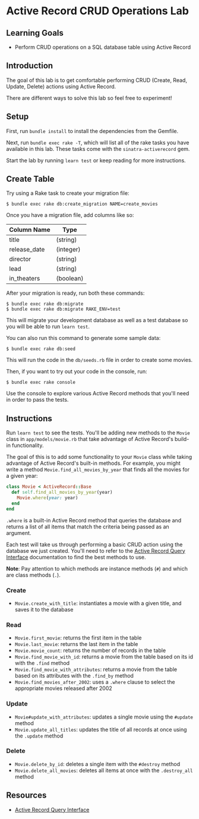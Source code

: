 # Active Record CRUD Operations Lab

## Learning Goals

- Perform CRUD operations on a SQL database table using Active Record

## Introduction

The goal of this lab is to get comfortable performing CRUD (Create, Read,
Update, Delete) actions using Active Record.

There are different ways to solve this lab so feel free to experiment!

## Setup

First, run `bundle install` to install the dependencies from the Gemfile.

Next, run `bundle exec rake -T`, which will list all of the rake tasks you have
available in this lab. These tasks come with the `sinatra-activerecord` gem.

Start the lab by running `learn test` or keep reading for more instructions.

## Create Table

Try using a Rake task to create your migration file:

```console
$ bundle exec rake db:create_migration NAME=create_movies
```

Once you have a migration file, add columns like so:

| Column Name  | Type      |
| ------------ | --------- |
| title        | (string)  |
| release_date | (integer) |
| director     | (string)  |
| lead         | (string)  |
| in_theaters  | (boolean) |

After your migration is ready, run both these commands:

```console
$ bundle exec rake db:migrate
$ bundle exec rake db:migrate RAKE_ENV=test
```

This will migrate your development database as well as a test database so you
will be able to run `learn test`.

You can also run this command to generate some sample data:

```console
$ bundle exec rake db:seed
```

This will run the code in the `db/seeds.rb` file in order to create some movies.

Then, if you want to try out your code in the console, run:

```console
$ bundle exec rake console
```


Use the console to explore various Active Record methods that you'll need in
order to pass the tests.

## Instructions

Run `learn test` to see the tests. You'll be adding new methods to the `Movie`
class in `app/models/movie.rb` that take advantage of Active Record's build-in
functionality.

The goal of this is to add some functionality to your `Movie` class while taking
advantage of Active Record's built-in methods. For example, you might write a
method `Movie.find_all_movies_by_year` that finds all the movies for a given
year:

```rb
class Movie < ActiveRecord::Base
  def self.find_all_movies_by_year(year)
    Movie.where(year: year)
  end
end
```

`.where` is a built-in Active Record method that queries the database and
returns a list of all items that match the criteria being passed as an argument.

Each test will take us through performing a basic CRUD action using the database
we just created. You'll need to refer to the [Active Record Query
Interface][querying] documentation to find the best methods to use.

**Note**: Pay attention to which methods are instance methods (`#`) and which
are class methods (`.`).

### Create

- `Movie.create_with_title`: instantiates a movie with a given title, and saves
  it to the database

### Read

- `Movie.first_movie`: returns the first item in the table
- `Movie.last_movie`: returns the last item in the table
- `Movie.movie_count`: returns the number of records in the table
- `Movie.find_movie_with_id`: returns a movie from the table based on its id
  with the `.find` method
- `Movie.find_movie_with_attributes`: returns a movie from the table based on
  its attributes with the `.find_by` method
- `Movie.find_movies_after_2002`: uses a `.where` clause to select the
  appropriate movies released after 2002

### Update

- `Movie#update_with_attributes`: updates a single movie using the `#update`
  method
- `Movie.update_all_titles`: updates the title of all records at once using the
  `.update` method

### Delete

- `Movie.delete_by_id`: deletes a single item with the `#destroy` method
- `Movie.delete_all_movies`: deletes all items at once with the `.destroy_all`
  method

## Resources

- [Active Record Query Interface][querying]

[querying]: https://guides.rubyonrails.org/active_record_querying.html
